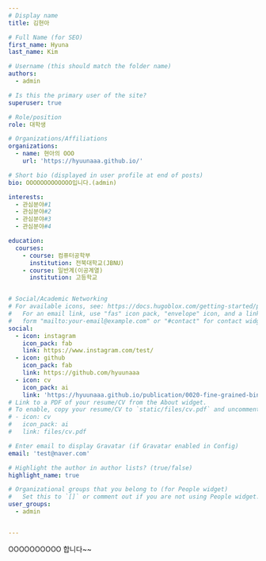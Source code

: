 ```yaml
---
# Display name
title: 김현아

# Full Name (for SEO)
first_name: Hyuna
last_name: Kim

# Username (this should match the folder name)
authors:
  - admin

# Is this the primary user of the site?
superuser: true

# Role/position
role: 대학생

# Organizations/Affiliations
organizations:
  - name: 현아의 OOO
    url: 'https://hyuunaaa.github.io/'

# Short bio (displayed in user profile at end of posts)
bio: OOOOOOOOOOOOO입니다.(admin)

interests:
  - 관심분야#1
  - 관심분야#2
  - 관심분야#3
  - 관심분야#4

education:
  courses:
    - course: 컴퓨터공학부
      institution: 전북대학교(JBNU)
    - course: 일반계(이공계열)
      institution: 고등학교


# Social/Academic Networking
# For available icons, see: https://docs.hugoblox.com/getting-started/page-builder/#icons
#   For an email link, use "fas" icon pack, "envelope" icon, and a link in the
#   form "mailto:your-email@example.com" or "#contact" for contact widget.
social:
  - icon: instagram
    icon_pack: fab
    link: https://www.instagram.com/test/
  - icon: github
    icon_pack: fab
    link: https://github.com/hyuunaaa
  - icon: cv
    icon_pack: ai
    link: 'https://hyuunaaa.github.io/publication/0020-fine-grained-binary-object-segmentation-in-remote-sensing-imagery-via-path-selective-test-time-adaptation/test.pdf'
# Link to a PDF of your resume/CV from the About widget.
# To enable, copy your resume/CV to `static/files/cv.pdf` and uncomment the lines below.
# - icon: cv
#   icon_pack: ai
#   link: files/cv.pdf

# Enter email to display Gravatar (if Gravatar enabled in Config)
email: 'test@naver.com'

# Highlight the author in author lists? (true/false)
highlight_name: true

# Organizational groups that you belong to (for People widget)
#   Set this to `[]` or comment out if you are not using People widget.
user_groups:
  - admin


---
```


OOOOOOOOOO 합니다~~
